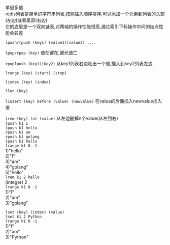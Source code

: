 单键多值  
redis列表是简单的字符串列表,按照插入顺序排序,可以添加一个元素到列表的头部(左边)或者尾部(右边).  
它的底层是一个双向链表,对两端的操作性能很高,通过索引下标操作中间的结点性能会较差  

`lpush/rpush (key1) (value1)(value2) ....`  

`lpop/rpop (key)`  值在键在,键光值亡  

`rpoplpush (key1)(key2)`  从key1列表右边吐出一个值,插入到key2列表左边  

`lrange (key) (start) (stop)`

`lindex (key) (index)`

`llen (key)`

`linsert (key) before (value) (newvalue)` 在value的后面插入newvalue插入值

`lrem (key) (n) (value)` 从左边删掉n个value(从左到右)  
`lpush k1 I`  
`lpush k1 hello`  
`rpush k1 am`  
`rpush k1 golang`  
`lpush k1 hello`  
`lrange k1 0 -1`  
1)"hello"  
2)"I"  
3)"am"  
4)"golang"  
5)"hello"  
`lrem k1 2 hello`  
(integer) 2  
`lrange k1 0 -1`  
1)"I"  
2)"am"  
3)"golang"

`lset (key) (index) (value)`   
`lset k1 2 Python`   
`lrange k1 0 -1`   
1)"I"  
2)"am"  
3)"Python"


